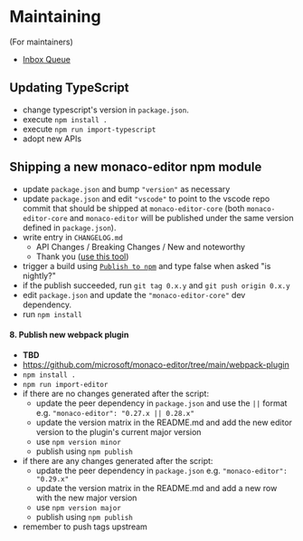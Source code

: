 # Maintaining

(For maintainers)

- [Inbox Queue](https://github.com/microsoft/monaco-editor/issues?q=is%3Aissue+is%3Aopen+no%3Aassignee+-label%3Afeature-request+-label%3Aquestion+-label%3Aupstream+-label%3A%22help+wanted%22+-label%3A%22needs+more+info%22+-label%3A%22as-designed%22)

## Updating TypeScript

- change typescript's version in `package.json`.
- execute `npm install .`
- execute `npm run import-typescript`
- adopt new APIs

## Shipping a new monaco-editor npm module

- update `package.json` and bump `"version"` as necessary
- update `package.json` and edit `"vscode"` to point to the vscode repo commit that should be shipped at `monaco-editor-core` (both `monaco-editor-core` and `monaco-editor` will be published under the same version defined in `package.json`).
- write entry in `CHANGELOG.md`
  - API Changes / Breaking Changes / New and noteworthy
  - Thank you ([use this tool](https://vscode-tools.azurewebsites.net/acknowledgement/))
- trigger a build using [`Publish to npm`](https://github.com/microsoft/monaco-editor/actions/workflows/publish.yml) and type false when asked "is nightly?"
- if the publish succeeded, run `git tag 0.x.y` and `git push origin 0.x.y`
- edit `package.json` and update the `"monaco-editor-core"` dev dependency.
- run `npm install`

#### 8. Publish new webpack plugin

- **TBD**
- https://github.com/microsoft/monaco-editor/tree/main/webpack-plugin
- `npm install .`
- `npm run import-editor`
- if there are no changes generated after the script:
  - update the peer dependency in `package.json` and use the `||` format e.g. `"monaco-editor": "0.27.x || 0.28.x"`
  - update the version matrix in the README.md and add the new editor version to the plugin's current major version
  - use `npm version minor`
  - publish using `npm publish`
- if there are any changes generated after the script:
  - update the peer dependency in `package.json` e.g. `"monaco-editor": "0.29.x"`
  - update the version matrix in the README.md and add a new row with the new major version
  - use `npm version major`
  - publish using `npm publish`
- remember to push tags upstream
